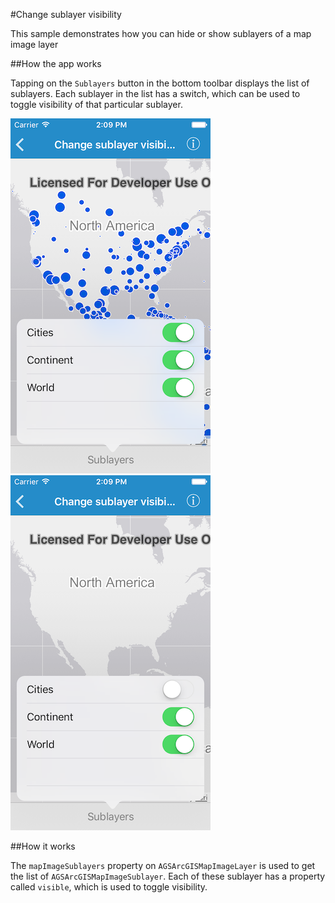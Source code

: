 #Change sublayer visibility

This sample demonstrates how you can hide or show sublayers of a map image layer

##How the app works

Tapping on the `Sublayers` button in the bottom toolbar displays the list of sublayers. Each sublayer in the list has a switch, which can be used to toggle visibility of that particular sublayer.

![](image1.png)
![](image2.png)

##How it works

The `mapImageSublayers` property on `AGSArcGISMapImageLayer` is used to get the list of `AGSArcGISMapImageSublayer`. Each of these sublayer has a property called `visible`, which is used to toggle visibility.




